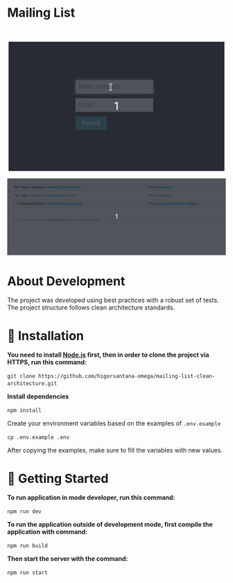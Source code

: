 # Mailing List

<br />
<p align="center"><img src=".github/assets/01.gif?raw=true"/></p>
<p align="center"><img src=".github/assets/02.gif?raw=true"/></p>

# About Development
The project was developed using best practices with a robust set of tests. The project structure follows clean architecture standards.

# :construction_worker: Installation
**You need to install [Node.js](https://nodejs.org/en/download/) first, then in order to clone the project via HTTPS, run this command:**

```git clone https://github.com/higorsantana-omega/mailing-list-clean-architecture.git```

**Install dependencies**

```npm install```

Create your environment variables based on the examples of ```.env.example```

```cp .env.example .env```

After copying the examples, make sure to fill the variables with new values.

# :runner: Getting Started
**To run application in mode developer, run this command:**

```npm run dev```

**To run the application outside of development mode, first compile the application with command:**

```npm run build```

**Then start the server with the command:**

```npm run start```
